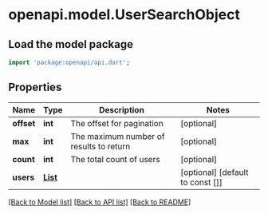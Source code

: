 # openapi.model.UserSearchObject

## Load the model package
```dart
import 'package:openapi/api.dart';
```

## Properties
Name | Type | Description | Notes
------------ | ------------- | ------------- | -------------
**offset** | **int** | The offset for pagination | [optional] 
**max** | **int** | The maximum number of results to return | [optional] 
**count** | **int** | The total count of users | [optional] 
**users** | [**List<User>**](User.md) |  | [optional] [default to const []]

[[Back to Model list]](../README.md#documentation-for-models) [[Back to API list]](../README.md#documentation-for-api-endpoints) [[Back to README]](../README.md)


